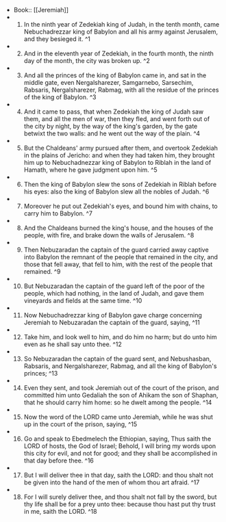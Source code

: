 - Book:: [[Jeremiah]]
- 1. In the ninth year of Zedekiah king of Judah, in the tenth month, came Nebuchadrezzar king of Babylon and all his army against Jerusalem, and they besieged it. ^1
- 2. And in the eleventh year of Zedekiah, in the fourth month, the ninth day of the month, the city was broken up. ^2
- 3. And all the princes of the king of Babylon came in, and sat in the middle gate, even Nergalsharezer, Samgarnebo, Sarsechim, Rabsaris, Nergalsharezer, Rabmag, with all the residue of the princes of the king of Babylon. ^3
- 4. And it came to pass, that when Zedekiah the king of Judah saw them, and all the men of war, then they fled, and went forth out of the city by night, by the way of the king's garden, by the gate betwixt the two walls: and he went out the way of the plain. ^4
- 5. But the Chaldeans' army pursued after them, and overtook Zedekiah in the plains of Jericho: and when they had taken him, they brought him up to Nebuchadnezzar king of Babylon to Riblah in the land of Hamath, where he gave judgment upon him. ^5
- 6. Then the king of Babylon slew the sons of Zedekiah in Riblah before his eyes: also the king of Babylon slew all the nobles of Judah. ^6
- 7. Moreover he put out Zedekiah's eyes, and bound him with chains, to carry him to Babylon. ^7
- 8. And the Chaldeans burned the king's house, and the houses of the people, with fire, and brake down the walls of Jerusalem. ^8
- 9. Then Nebuzaradan the captain of the guard carried away captive into Babylon the remnant of the people that remained in the city, and those that fell away, that fell to him, with the rest of the people that remained. ^9
- 10. But Nebuzaradan the captain of the guard left of the poor of the people, which had nothing, in the land of Judah, and gave them vineyards and fields at the same time. ^10
- 11. Now Nebuchadrezzar king of Babylon gave charge concerning Jeremiah to Nebuzaradan the captain of the guard, saying, ^11
- 12. Take him, and look well to him, and do him no harm; but do unto him even as he shall say unto thee. ^12
- 13. So Nebuzaradan the captain of the guard sent, and Nebushasban, Rabsaris, and Nergalsharezer, Rabmag, and all the king of Babylon's princes; ^13
- 14. Even they sent, and took Jeremiah out of the court of the prison, and committed him unto Gedaliah the son of Ahikam the son of Shaphan, that he should carry him home: so he dwelt among the people. ^14
- 15. Now the word of the LORD came unto Jeremiah, while he was shut up in the court of the prison, saying, ^15
- 16. Go and speak to Ebedmelech the Ethiopian, saying, Thus saith the LORD of hosts, the God of Israel; Behold, I will bring my words upon this city for evil, and not for good; and they shall be accomplished in that day before thee. ^16
- 17. But I will deliver thee in that day, saith the LORD: and thou shalt not be given into the hand of the men of whom thou art afraid. ^17
- 18. For I will surely deliver thee, and thou shalt not fall by the sword, but thy life shall be for a prey unto thee: because thou hast put thy trust in me, saith the LORD. ^18
